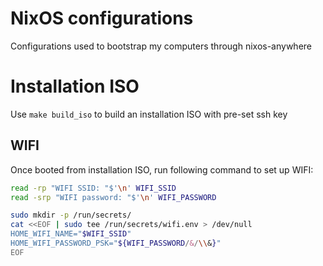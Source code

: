 # NixOS configurations
Configurations used to bootstrap my computers through nixos-anywhere

# Installation ISO
Use `make build_iso` to build an installation ISO with pre-set ssh key

## WIFI
Once booted from installation ISO, run following command to set up WIFI:

```bash
read -rp "WIFI SSID: "$'\n' WIFI_SSID
read -srp "WIFI password: "$'\n' WIFI_PASSWORD

sudo mkdir -p /run/secrets/
cat <<EOF | sudo tee /run/secrets/wifi.env > /dev/null
HOME_WIFI_NAME="$WIFI_SSID"
HOME_WIFI_PASSWORD_PSK="${WIFI_PASSWORD/&/\\&}"
EOF
```
